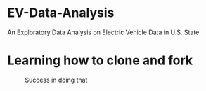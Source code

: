 # EV-Data-Analysis
An Exploratory Data Analysis on Electric Vehicle Data in U.S. State
# Learning how to clone and fork
<dir>
Success in doing that